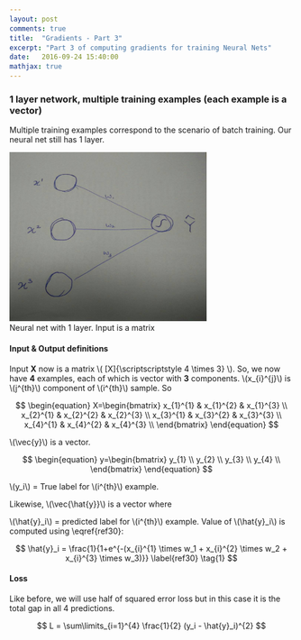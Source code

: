 ```yaml
---
layout: post
comments: true
title:  "Gradients - Part 3"
excerpt: "Part 3 of computing gradients for training Neural Nets"
date:   2016-09-24 15:40:00
mathjax: true
---
```



### **1 layer network, multiple training examples (each example is a vector)**
Multiple training examples correspond to the scenario of batch training. Our neural net still has 1 layer. 

<div class="imgcap">
<img src="/assets/gradients/NN_2_2.jpeg" height="300" width="350">
<div class="thecap">Neural net with 1 layer. Input is a matrix</div>
</div>

#### **Input & Output definitions**

Input **X** now is a matrix \\( [X]{\scriptscriptstyle 4 \times 3} \\). So, we now have **4** examples, each of which is vector with **3** components. \\(x_{i}^{j}\\) is \\(j^{th}\\) component of \\(i^{th}\\) sample. So 

$$
\begin{equation}
     X=\begin{bmatrix}
     	x_{1}^{1} & x_{1}^{2} & x_{1}^{3} \\
     	x_{2}^{1} & x_{2}^{2} & x_{2}^{3} \\
     	x_{3}^{1} & x_{3}^{2} & x_{3}^{3} \\
     	x_{4}^{1} & x_{4}^{2} & x_{4}^{3} \\
         \end{bmatrix}
\end{equation}
$$


\\(\vec{y}\\) is a vector. 

$$
\begin{equation}
     y=\begin{bmatrix}
         y_{1} \\
         y_{2} \\
         y_{3} \\
         y_{4} \\
         \end{bmatrix}
\end{equation}
$$

\\(y_i\\) = True label for \\(i^{th}\\) example.

Likewise, \\(\vec{\hat{y}}\\) is a vector where 

\\(\hat{y}_i\\) = predicted label for \\(i^{th}\\) example. Value of \\(\hat{y}_i\\) is computed using \eqref{ref30}:

$$ 
\hat{y}_i = \frac{1}{1+e^{-(x_{i}^{1} \times w_1 + x_{i}^{2} \times w_2 + x_{i}^{3} \times w_3)}} \label{ref30} \tag{1} 
$$

#### **Loss**

Like before, we will use half of squared error loss but in this case it is the total gap in all 4 predictions.


$$ L  = \sum\limits_{i=1}^{4} \frac{1}{2} (y_i - \hat{y}_i)^{2} $$







    

